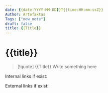 ```yaml
---
date: {{date:YYYY-MM-DD}}T{{time:HH:mm:ssZ}}
Author: Artefaktas
Tags: ["new_note"]
draft: false
title: {{Title}}
---
```


# {{title}}

> [!quote] {{Title}}
> Write something here

Internal links if exist:

External links if exist:
